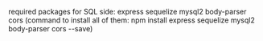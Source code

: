 required packages for SQL side:
    express
    sequelize
    mysql2
    body-parser
    cors
        (command to install all of them: npm install express sequelize mysql2 body-parser cors --save)